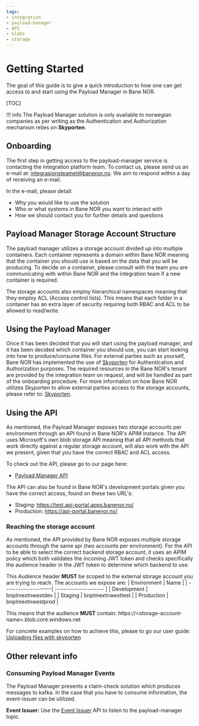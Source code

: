 ```yaml
---
tags:
- integration
- payload-manager
- API
- blobs
- storage
---
```


# Getting Started

The goal of this guide is to give a quick introduction to how one can get access to and start using the Payload Manager in Bane NOR.

[TOC]

!!! info
    The Payload Manager solution is only available to norwegian companies as per writing as the Authentication and Authorization
    mechanism relies on **Skyporten**.

## Onboarding

The first step in getting access to the payload-manager service is contacting the integration platform team. To contact us, please send us an e-mail
at: <integrasjonsteamet@banenor.no>. We aim to respond within a day of receiving an e-mail.

In the e-mail, please detail:
- Why you would like to use the solution
- Who or what systems in Bane NOR you want to interact with
- How we should contact you for further details and questions

## Payload Manager Storage Account Structure

The payload manager utilizes a storage account divided up into multiple containers.
Each container represents a domain within Bane NOR meaning that the container you should use
is based on the data that you will be producing. To decide on a container, please consult with the team you are
communicating with within Bane NOR and the integration team if a new container is required.

The storage accounts also employ hierarchical namespaces meaning that they employ ACL (Access control lists).
This means that each folder in a container has an extra layer of security requiring both RBAC and ACL to be allowed to read/write.

## Using the Payload Manager

Once it has been decided that you will start using the payload manager, and it has been decided which container you should use,
you can start looking into how to produce/consume files. For external parties such as yourself, Bane NOR has implemented the use
of [Skyporten](Skyporten.md) for Authentication and Authorization purposes. The required resources in the Bane NOR's tenant are
provided by the integration team on request, and will be handled as part of the onboarding procedure. For more information on
how Bane NOR utilizes Skyporten to allow external parties access to the storage accounts, please refer to: [Skyporten](Skyporten.md).

## Using the API

As mentioned, the Payload Manager exposes two storage accounts per environment through an API found in Bane NOR's APIM instance.
The API uses Microsoft's own blob storage API meaning that all API methods that work directly against a regular storage account,
will also work with the API we present, given that you have the correct RBAC and ACL access.

To check out the API, please go to our page here:
- [Payload Manager API](/docs/integration/Payload-Manager/apis/v1)

The API can also be found in Bane NOR's development portals given you have the correct access, found on these two URL's:
- Staging: <https://test.api-portal.apps.banenor.no/>
- Production: <https://api-portal.banenor.no/>

### Reaching the storage account

As mentioned, the API provided by Bane NOR exposes multiple storage accounts through the same api (two accounts per environment). For the API
to be able to select the correct backend storage account, it uses an APIM policy which both validates the incoming JWT token and checks specifically the audience header
in the JWT token to determine which backend to use.

This Audience header **MUST** be scoped to the external storage account you are trying to reach. The accounts we expose are:
| Environment         | Name                  |
| --------------------| :-------------------- |
| Development         | bnplmextnwestdev      |
| Staging             | bnplmextnwesttest     |
| Production          | bnplmextnwestprod     |

This means that the audience **MUST** contain:
https://&lt;storage-account-name&gt;.blob.core.windows.net

For concrete examples on how to achieve this, please to go our user guide: [Uploading files with skyporten](/docs/integration/Payload-Manager/User-Guides/Uploading-files-with-skyporten.md)

## Other relevant info

### Consuming Payload Manager Events

The Payload Manager presents a claim-check solution which produces messages to kafka. In the case that you have to consume information, the event-issuer can be utilized.

**Event Issuer:** Use the [Event Issuer](../../Event-Issuer/) API to listen to the payload-manager topic.
